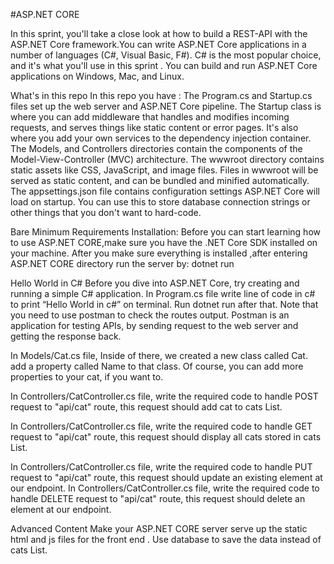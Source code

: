 #ASP.NET CORE

In this sprint, you'll take a close look at how to build a REST-API with the ASP.NET Core framework.You can write ASP.NET Core applications in a number of languages (C#, Visual Basic, F#). C# is the most popular choice, and it's what you'll use in this sprint . You can build and run ASP.NET Core applications on Windows, Mac, and Linux.


What's in this repo
In this repo you have :
The Program.cs and Startup.cs files set up the web server and ASP.NET Core pipeline. The Startup class is where you can add middleware that handles and modifies incoming requests, and serves things like static content or error pages. It's also where you add your own services to the dependency injection container.
The Models,  and Controllers directories contain the components of the Model-View-Controller (MVC) architecture.
The wwwroot directory contains static assets like CSS, JavaScript, and image files. Files in wwwroot will be served as static content, and can be bundled and minified automatically. 
The appsettings.json file contains configuration settings ASP.NET Core will load on startup. You can use this to store database connection strings or other things that you don't want to hard-code.


Bare Minimum Requirements
Installation: 
Before you can start learning how to use ASP.NET CORE,make sure you have the .NET Core SDK installed on your machine. 
After you make sure everything is installed ,after entering  ASP.NET CORE
directory run the server by:
dotnet run

Hello World in C#
Before you dive into ASP.NET Core, try creating and running a simple C# application.
In Program.cs file write line of code in c# to print “Hello World in c#” on terminal. Run dotnet run  after that.
Note that you need to use postman to check the routes output.
Postman is an application for testing APIs, by sending request to the web server and getting the response back.


In Models/Cat.cs file, Inside of there, we created a new class called Cat. add a property called Name to that class. Of course, you can add more properties to your cat, if you want to.


In Controllers/CatController.cs file, write the required code to handle POST request to "api/cat" route, this request should add cat to cats List.


In Controllers/CatController.cs file, write the required code to handle GET request to "api/cat" route, this request should display all cats stored in cats List.


In Controllers/CatController.cs file, write the required code to handle PUT request to "api/cat" route, this request should update an existing element at our endpoint.
In Controllers/CatController.cs file, write the required code to handle DELETE request to "api/cat" route, this request should delete an  element at our endpoint.


Advanced Content
Make your ASP.NET CORE  server serve up the static html and js files for the front end  .
Use database to save the data instead of cats List.



